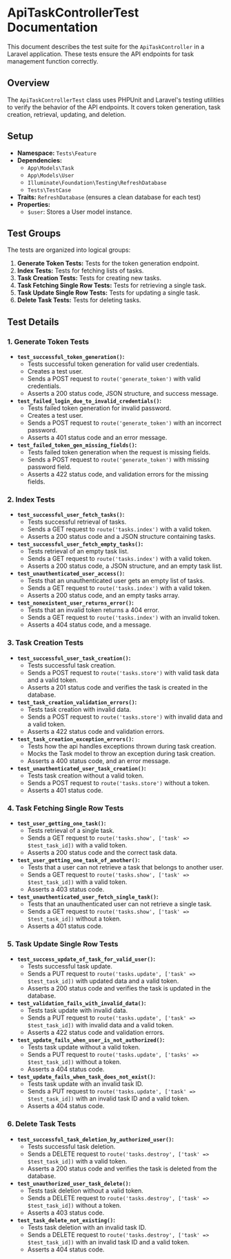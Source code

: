 # ApiTaskControllerTest Documentation

This document describes the test suite for the `ApiTaskController` in a Laravel application. These tests ensure the API endpoints for task management function correctly.

## Overview

The `ApiTaskControllerTest` class uses PHPUnit and Laravel's testing utilities to verify the behavior of the API endpoints. It covers token generation, task creation, retrieval, updating, and deletion.

## Setup

* **Namespace:** `Tests\Feature`
* **Dependencies:**
    * `App\Models\Task`
    * `App\Models\User`
    * `Illuminate\Foundation\Testing\RefreshDatabase`
    * `Tests\TestCase`
* **Traits:** `RefreshDatabase` (ensures a clean database for each test)
* **Properties:**
    * `$user`: Stores a User model instance.

## Test Groups

The tests are organized into logical groups:

1.  **Generate Token Tests:** Tests for the token generation endpoint.
2.  **Index Tests:** Tests for fetching lists of tasks.
3.  **Task Creation Tests:** Tests for creating new tasks.
4.  **Task Fetching Single Row Tests:** Tests for retrieving a single task.
5.  **Task Update Single Row Tests:** Tests for updating a single task.
6.  **Delete Task Tests:** Tests for deleting tasks.

## Test Details

### 1. Generate Token Tests

* **`test_successful_token_generation()`:**
    * Tests successful token generation for valid user credentials.
    * Creates a test user.
    * Sends a POST request to `route('generate_token')` with valid credentials.
    * Asserts a 200 status code, JSON structure, and success message.
* **`test_failed_login_due_to_invalid_credentials()`:**
    * Tests failed token generation for invalid password.
    * Creates a test user.
    * Sends a POST request to `route('generate_token')` with an incorrect password.
    * Asserts a 401 status code and an error message.
* **`test_failed_token_gen_missing_fields()`:**
    * Tests failed token generation when the request is missing fields.
    * Sends a POST request to `route('generate_token')` with missing password field.
    * Asserts a 422 status code, and validation errors for the missing fields.

### 2. Index Tests

* **`test_successful_user_fetch_tasks()`:**
    * Tests successful retrieval of tasks.
    * Sends a GET request to `route('tasks.index')` with a valid token.
    * Asserts a 200 status code and a JSON structure containing tasks.
* **`test_successful_user_fetch_empty_tasks()`:**
    * Tests retrieval of an empty task list.
    * Sends a GET request to `route('tasks.index')` with a valid token.
    * Asserts a 200 status code, a JSON structure, and an empty task list.
* **`test_unauthenticated_user_access()`:**
    * Tests that an unauthenticated user gets an empty list of tasks.
    * Sends a GET request to `route('tasks.index')` with a valid token.
    * Asserts a 200 status code, and an empty tasks array.
* **`test_nonexistent_user_returns_error()`:**
    * Tests that an invalid token returns a 404 error.
    * Sends a GET request to `route('tasks.index')` with an invalid token.
    * Asserts a 404 status code, and a message.

### 3. Task Creation Tests

* **`test_successful_user_task_creation()`:**
    * Tests successful task creation.
    * Sends a POST request to `route('tasks.store')` with valid task data and a valid token.
    * Asserts a 201 status code and verifies the task is created in the database.
* **`test_task_creation_validation_errors()`:**
    * Tests task creation with invalid data.
    * Sends a POST request to `route('tasks.store')` with invalid data and a valid token.
    * Asserts a 422 status code and validation errors.
* **`test_task_creation_exception_errors()`:**
    * Tests how the api handles exceptions thrown during task creation.
    * Mocks the Task model to throw an exception during task creation.
    * Asserts a 400 status code, and an error message.
* **`test_unauthenticated_user_task_creation()`:**
    * Tests task creation without a valid token.
    * Sends a POST request to `route('tasks.store')` without a token.
    * Asserts a 401 status code.

### 4. Task Fetching Single Row Tests

* **`test_user_getting_one_task()`:**
    * Tests retrieval of a single task.
    * Sends a GET request to `route('tasks.show', ['task' => $test_task_id])` with a valid token.
    * Asserts a 200 status code and the correct task data.
* **`test_user_getting_one_task_of_another()`:**
    * Tests that a user can not retrieve a task that belongs to another user.
    * Sends a GET request to `route('tasks.show', ['task' => $test_task_id])` with a valid token.
    * Asserts a 403 status code.
* **`test_unauthenticated_user_fetch_single_task()`:**
    * Tests that an unauthenticated user can not retrieve a single task.
    * Sends a GET request to `route('tasks.show', ['task' => $test_task_id])` without a token.
    * Asserts a 401 status code.

### 5. Task Update Single Row Tests

* **`test_success_update_of_task_for_valid_user()`:**
    * Tests successful task update.
    * Sends a PUT request to `route('tasks.update', ['task' => $test_task_id])` with updated data and a valid token.
    * Asserts a 200 status code and verifies the task is updated in the database.
* **`test_validation_fails_with_invalid_data()`:**
    * Tests task update with invalid data.
    * Sends a PUT request to `route('tasks.update', ['task' => $test_task_id])` with invalid data and a valid token.
    * Asserts a 422 status code and validation errors.
* **`test_update_fails_when_user_is_not_authorized()`:**
    * Tests task update without a valid token.
    * Sends a PUT request to `route('tasks.update', ['tasks' => $test_task_id])` without a token.
    * Asserts a 404 status code.
* **`test_update_fails_when_task_does_not_exist()`:**
    * Tests task update with an invalid task ID.
    * Sends a PUT request to `route('tasks.update', ['task' => $test_task_id])` with an invalid task ID and a valid token.
    * Asserts a 404 status code.

### 6. Delete Task Tests

* **`test_successful_task_deletion_by_authorized_user()`:**
    * Tests successful task deletion.
    * Sends a DELETE request to `route('tasks.destroy', ['task' => $test_task_id])` with a valid token.
    * Asserts a 200 status code and verifies the task is deleted from the database.
* **`test_unauthorized_user_task_delete()`:**
    * Tests task deletion without a valid token.
    * Sends a DELETE request to `route('tasks.destroy', ['task' => $test_task_id])` without a token.
    * Asserts a 403 status code.
* **`test_task_delete_not_existing()`:**
    * Tests task deletion with an invalid task ID.
    * Sends a DELETE request to `route('tasks.destroy', ['task' => $test_task_id])` with an invalid task ID and a valid token.
    * Asserts a 404 status code.